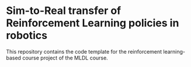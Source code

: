 # Sim-to-Real transfer of Reinforcement Learning policies in robotics

This repository contains the code template for the reinforcement learning-based course project of the MLDL course.


